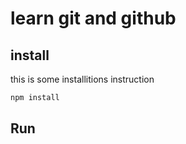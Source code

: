 # learn git and github
## install
this is some installitions instruction

```bash
npm install
```

## Run